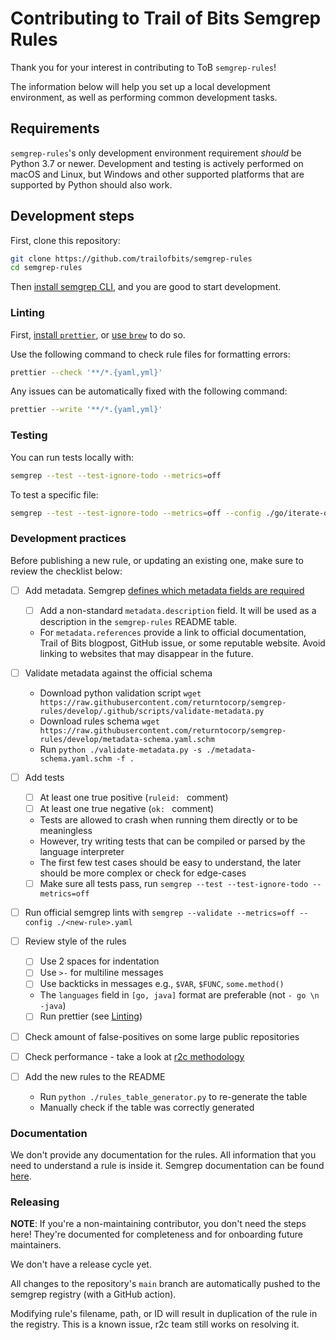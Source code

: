 Contributing to Trail of Bits Semgrep Rules
=========================

Thank you for your interest in contributing to ToB `semgrep-rules`!

The information below will help you set up a local development environment,
as well as performing common development tasks.

## Requirements

`semgrep-rules`'s only development environment requirement *should* be Python 3.7
or newer. Development and testing is actively performed on macOS and Linux,
but Windows and other supported platforms that are supported by Python
should also work.

## Development steps

First, clone this repository:

```bash
git clone https://github.com/trailofbits/semgrep-rules
cd semgrep-rules
```

Then [install semgrep CLI](https://semgrep.dev/docs/getting-started/), and you are good to start development.

### Linting

First, [install `prettier`](https://prettier.io/docs/en/install), or [use `brew`](https://formulae.brew.sh/formula/prettier) to do so.

Use the following command to check rule files for formatting errors:

```bash
prettier --check '**/*.{yaml,yml}'
```

Any issues can be automatically fixed with the following command:

```bash
prettier --write '**/*.{yaml,yml}'
```

### Testing

You can run tests locally with:

```bash
semgrep --test --test-ignore-todo --metrics=off
```

To test a specific file:

```bash
semgrep --test --test-ignore-todo --metrics=off --config ./go/iterate-over-empty-map.yaml ./go/iterate-over-empty-map.go
```

### Development practices

Before publishing a new rule, or updating an existing one, make sure to review the checklist below:

- [ ] Add metadata. Semgrep [defines which metadata fields are required](https://semgrep.dev/docs/contributing/contributing-to-semgrep-rules-repository/#writing-a-rule-for-semgrep-registry)
    - [ ] Add a non-standard `metadata.description` field. It will be used as a description in the `semgrep-rules` README table.
    - For `metadata.references` provide a link to official documentation, Trail of Bits blogpost, GitHub issue, or some reputable website. Avoid linking to websites that may disappear in the future.

- [ ] Validate metadata against the official schema
    - Download python validation script `wget https://raw.githubusercontent.com/returntocorp/semgrep-rules/develop/.github/scripts/validate-metadata.py`
    - Download rules schema `wget https://raw.githubusercontent.com/returntocorp/semgrep-rules/develop/metadata-schema.yaml.schm`
    - Run `python ./validate-metadata.py -s ./metadata-schema.yaml.schm -f .`

- [ ] Add tests
  - [ ] At least one true positive (`ruleid: ` comment)
  - [ ] At least one true negative (`ok: ` comment)
  - Tests are allowed to crash when running them directly or to be meaningless
  - However, try writing tests that can be compiled or parsed by the language interpreter
  - The first few test cases should be easy to understand, the later should be more complex or check for edge-cases
  - [ ] Make sure all tests pass, run `semgrep --test --test-ignore-todo --metrics=off`

- [ ] Run official semgrep lints with `semgrep --validate --metrics=off --config ./<new-rule>.yaml`

- [ ] Review style of the rules
    - [ ] Use 2 spaces for indentation
    - [ ] Use `>-` for multiline messages
    - [ ] Use backticks in messages e.g., `$VAR`, `$FUNC`, `some.method()`
    - The `languages` field in `[go, java]` format are preferable (not `- go \n -java`)
    - [ ] Run prettier (see [Linting](#linting))

- [ ] Check amount of false-positives on some large public repositories

- [ ] Check performance - take a look at [r2c methodology](https://github.com/returntocorp/semgrep-rules/blob/main/tests/performance/test_public_repos.py)

- [ ] Add the new rules to the README
    - Run `python ./rules_table_generator.py` to re-generate the table
    - Manually check if the table was correctly generated

### Documentation

We don't provide any documentation for the rules. All information that you need to understand a rule is inside it. Semgrep documentation can be found [here](https://semgrep.dev/docs/).

### Releasing

**NOTE**: If you're a non-maintaining contributor, you don't need the steps
here! They're documented for completeness and for onboarding future maintainers.

We don't have a release cycle yet.

All changes to the repository's `main` branch are automatically pushed to the semgrep registry (with a GitHub action).

Modifying rule's filename, path, or ID will result in duplication of the rule in the registry.
This is a known issue, r2c team still works on resolving it.
